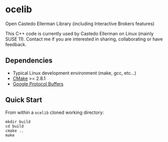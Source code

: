 ocelib
======

Open Castedo Ellerman Library (including Interactive Brokers features)

This C++ code is currently used by Castedo Ellerman on Linux (mainly SUSE 11).
Contact me if you are interested in sharing, collaborating or have feedback.

Dependencies
------------

* Typical Linux development environment (make, gcc, etc...)
* [CMake](http://www.cmake.org) >= 2.8.1
* [Google Protocol Buffers](http://developers.google.com/protocol-buffers/)

Quick Start
-----------

From within a `ocelib` cloned working directory:

```
mkdir build
cd build
cmake ..
make
```

